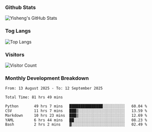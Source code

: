 ### Github Stats
![Yisheng's GitHub Stats](https://github-readme-stats-9qabuvhk1-gongyisheng.vercel.app/api?username=gongyisheng&count_private=true&show_icons=true)
### Tog Langs
![Top Langs](https://github-readme-stats-9qabuvhk1-gongyisheng.vercel.app/api/top-langs/?username=gongyisheng&layout=compact)
### Visitors
![Visitor Count](https://profile-counter.glitch.me/gongyisheng/count.svg)
### Monthly Development Breakdown
<!--START_SECTION:waka-->

```txt
From: 13 August 2025 - To: 12 September 2025

Total Time: 81 hrs 49 mins

Python       49 hrs 7 mins   ███████████████░░░░░░░░░░   60.04 %
CSV          11 hrs 7 mins   ███▒░░░░░░░░░░░░░░░░░░░░░   13.59 %
Markdown     10 hrs 23 mins  ███▒░░░░░░░░░░░░░░░░░░░░░   12.69 %
YAML         6 hrs 44 mins   ██░░░░░░░░░░░░░░░░░░░░░░░   08.23 %
Bash         2 hrs 2 mins    ▓░░░░░░░░░░░░░░░░░░░░░░░░   02.49 %
```

<!--END_SECTION:waka-->
